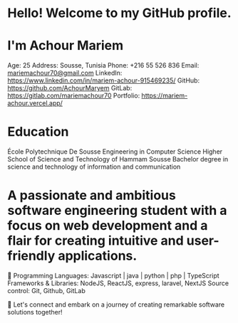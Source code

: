 # Hello! Welcome to my GitHub profile.
# I'm Achour Mariem 

Age: 25
Address: Sousse, Tunisia
Phone: +216 55 526 836
Email: mariemachour70@gmail.com
LinkedIn: https://www.linkedin.com/in/mariem-achour-915469235/
GitHub: https://github.com/AchourMaryem
GitLab: https://gitlab.com/mariemachour70
Portfolio: https://mariem-achour.vercel.app/

# Education
École Polytechnique De Sousse Engineering in Computer Science
Higher School of Science and Technology of Hammam Sousse Bachelor degree in science and technology of information and communication

# A passionate and ambitious software engineering student with a focus on web development and a flair for creating intuitive and user-friendly applications.

🔧 Programming Languages: Javascript | java | python | php | TypeScript 
   Frameworks & Libraries: NodeJS, ReactJS, express, laravel, NextJS
   Source control: Git, Github, GitLab

🚀 Let's connect and embark on a journey of creating remarkable software solutions together!
   
